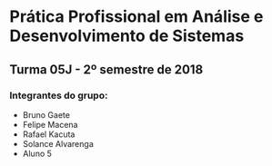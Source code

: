 # Prática Profissional em Análise e Desenvolvimento de Sistemas
## Turma 05J - 2º semestre de 2018

### Integrantes do grupo:

* Bruno Gaete
* Felipe Macena
* Rafael Kacuta
* Solance Alvarenga
* Aluno 5
